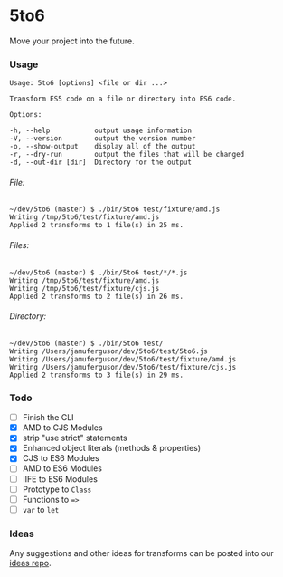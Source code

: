 # 5to6
Move your project into the future.

### Usage

```
Usage: 5to6 [options] <file or dir ...>

Transform ES5 code on a file or directory into ES6 code.

Options:

-h, --help           output usage information
-V, --version        output the version number
-o, --show-output    display all of the output
-r, --dry-run        output the files that will be changed
-d, --out-dir [dir]  Directory for the output

```

###### File:

```
~/dev/5to6 (master) $ ./bin/5to6 test/fixture/amd.js
Writing /tmp/5to6/test/fixture/amd.js
Applied 2 transforms to 1 file(s) in 25 ms.
```

###### Files:

```
~/dev/5to6 (master) $ ./bin/5to6 test/*/*.js
Writing /tmp/5to6/test/fixture/amd.js
Writing /tmp/5to6/test/fixture/cjs.js
Applied 2 transforms to 2 file(s) in 26 ms.
```

###### Directory:

```
~/dev/5to6 (master) $ ./bin/5to6 test/
Writing /Users/jamuferguson/dev/5to6/test/5to6.js
Writing /Users/jamuferguson/dev/5to6/test/fixture/amd.js
Writing /Users/jamuferguson/dev/5to6/test/fixture/cjs.js
Applied 2 transforms to 3 file(s) in 29 ms.
```

### Todo

- [ ] Finish the CLI
- [x] AMD to CJS Modules
- [x] strip "use strict" statements
- [x] Enhanced object literals (methods & properties)
- [x] CJS to ES6 Modules
- [ ] AMD to ES6 Modules
- [ ] IIFE to ES6 Modules
- [ ] Prototype to `Class`
- [ ] Functions to `=>`
- [ ] `var` to `let`

### Ideas

Any suggestions and other ideas for transforms can be posted into our [ideas repo](https://github.com/5to6/ideas/issues).
